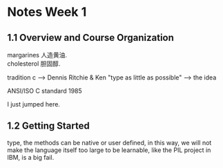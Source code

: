 # Notes Week 1


## 1.1 Overview and Course Organization

margarines 人造黄油.  
cholesterol 胆固醇.   

tradition c --> Dennis Ritchie & Ken
"type as little as possible" --> the idea

ANSI/ISO C standard 1985

I just jumped here.

## 1.2 Getting Started

type, the methods can be native or user defined, in this way, we will not make the language itself too large to be learnable, like the PIL project in IBM, is a big fail.



